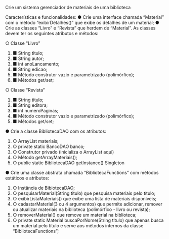 Crie um sistema gerenciador de materiais de uma biblioteca

Características e funcionalidades:
● Crie uma interface chamada “Material” com o método
“exibirDetalhes()” que exibe os detalhes de um material;
● Crie as classes “Livro” e “Revista” que herdem de “Material”. As
classes devem ter os seguintes atributos e métodos:

○ Classe "Livro”
<ol>
<li>■ String titulo;</li>
<li>■ String autor;</li>
<li>■ int anoLancamento;</li>
<li>■ String edicao;</li>
<li>■ Método construtor vazio e parametrizado (polimórfico);</li>
<li>■ Métodos get/set;</li>
</ol>

○ Classe “Revista”
<ol>
<li>■ String titulo;</li>
<li>■ String editora;</li>
<li>■ int numeroPaginas;</li>
<li>■ Método construtor vazio e parametrizado (polimórfico);</li>
<li>■ Métodos get/set;</li>
</ol>

● Crie a classe BibliotecaDAO com os atributos:
<ol>
<li>○ ArrayList<Material> materiais;</li>
<li>○ private static BancoDAO banco;</li>
<li>○ Construtor privado (inicializa o ArrayList aqui)</li>
<li>○ Método getArrayMateriais();</li>
<li>○ public static BibliotecaDAO getInstance() Singleton</li>
</ol>

● Crie uma classe abstrata chamada “BibliotecaFunctions” com
métodos estáticos e atributos:
<ol>
<li>○ Instância de BibiotecaDAO;</li>
<li>○ pesquisarMaterial(String titulo) que pesquisa materiais pelo
título;</li>
<li>○ exibirListaMateriais() que exibe uma lista de materiais
disponíveis;</li>
<li>○ cadastarMaterial(3 ou 4 argumentos) que permite adicionar,
remover ou atualizar materiais na biblioteca (polimórfico -
livro ou revista);</li>
<li>○ removerMaterial() que remove um material na biblioteca;</li>
<li>○ private static Material buscaPorNome(String titulo) que
apenas busca um material pelo título e serve aos métodos
internos da classe “BibliotecaFunctions”;</li>
</ol>

